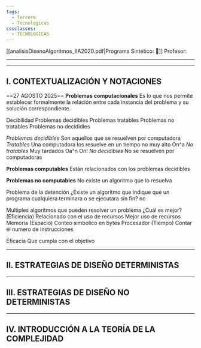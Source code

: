 ```yaml
---
tags:
  - Tercero
  - Tecnologicas
cssclasses:
  - TECNOLOGICAS
---
```

[[analisisDisenoAlgoritmos_IIA2020.pdf|Programa Sintético: 📄]]
Profesor: 
____
____
## I. CONTEXTUALIZACIÓN Y NOTACIONES

==27 AGOSTO 2025==
__Problemas computacionales__ Es lo que nos permite establecer formalmente la relación entre cada instancia del problema y su solución correspondiente.

Decibilidad
	Problemas decidibles
		Problemas tratables
		Problemas no tratables
	Problemas no decididles

_Problemas decidibles_ Son aquellos que se resuelven por computadora
	_Tratables_ Una computadora los resuelve en un tiempo no muy alto On^a
	_No tratables_ Muy tardados Oa^n  On! 
_No decidibles_ No se resuelven por computadoras

__Problemas computables__ Están relacionados con los problemas decidibles

__Problemas no computables__ No existe un algoritmo que lo resuelva

Problema de la detención ¿Existe un algoritmo que indique que un programa cualquiera terminara o se ejecutara sin fin?
no

Multiples algoritmos que pueden resolver un problema
¿Cuál es mejor? (Eficiencia) Relacionado con el uso de recursos
Mejor uso de recursos
	Memoria (Espacio) Conteo simbolico en bytes
	Procesador (Tiempo) Contar el numero de instrucciones 

Eficacia Que cumpla con el objetivo



____
## II.  ESTRATEGIAS DE DISEÑO DETERMINISTAS

____
## III.  ESTRATEGIAS DE DISEÑO NO DETERMINISTAS

____
## IV.  INTRODUCCIÓN A LA TEORÍA DE LA COMPLEJIDAD 
